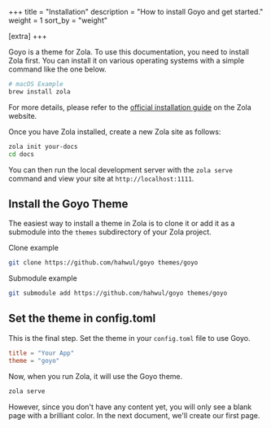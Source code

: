 +++
title = "Installation"
description = "How to install Goyo and get started."
weight = 1
sort_by = "weight"

[extra]
+++

Goyo is a theme for Zola. To use this documentation, you need to install Zola first. You can install it on various operating systems with a simple command like the one below.

```bash
# macOS Example
brew install zola
```

For more details, please refer to the [official installation guide](https://www.getzola.org/documentation/getting-started/installation/) on the Zola website.

Once you have Zola installed, create a new Zola site as follows:

```bash
zola init your-docs
cd docs
```

You can then run the local development server with the `zola serve` command and view your site at `http://localhost:1111`.

## Install the Goyo Theme

The easiest way to install a theme in Zola is to clone it or add it as a submodule into the `themes` subdirectory of your Zola project.

Clone example

```bash
git clone https://github.com/hahwul/goyo themes/goyo
```

Submodule example

```bash
git submodule add https://github.com/hahwul/goyo themes/goyo
```

## Set the theme in config.toml

This is the final step. Set the theme in your `config.toml` file to use Goyo.

```toml
title = "Your App"
theme = "goyo"
```

Now, when you run Zola, it will use the Goyo theme.

```bash
zola serve
```

However, since you don't have any content yet, you will only see a blank page with a brilliant color. In the next document, we'll create our first page.
